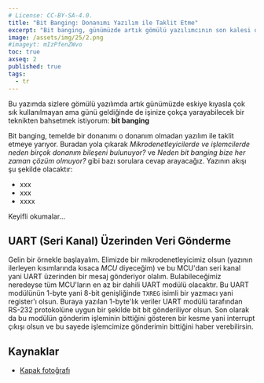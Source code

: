 ```yaml
---
# License: CC-BY-SA-4.0.
title: "Bit Banging: Donanımı Yazılım ile Taklit Etme"
excerpt: "Bit banging, günümüzde artık gömülü yazılımcının son kalesi olan bir teknik. Yine de bir gün işiniz düşebilir…"
image: /assets/img/25/2.png
#imageyt: mIzPfenZWvo
toc: true
axseq: 2
published: true
tags:
  - tr
---
```


Bu yazımda sizlere gömülü yazılımda artık günümüzde eskiye kıyasla çok sık
kullanılmayan ama günü geldiğinde de işinize çokça yarayabilecek bir teknikten
bahsetmek istiyorum: **bit banging**

Bit banging, temelde bir donanımı o donanım olmadan yazılım ile taklit etmeye
yarıyor. Buradan yola çıkarak *Mikrodenetleyicilerde ve işlemcilerde neden
birçok donanım bileşeni bulunuyor?* ve *Neden bit banging bize her zaman çözüm
olmuyor?* gibi bazı sorulara cevap arayacağız. Yazının akışı şu şekilde
olacaktır:

- xxx
- xxx
- xxxx

Keyifli okumalar…

## UART (Seri Kanal) Üzerinden Veri Gönderme

Gelin bir örnekle başlayalım. Elimizde bir mikrodenetleyicimiz olsun (yazının
ilerleyen kısımlarında kısaca *MCU* diyeceğim) ve bu MCU'dan seri kanal yani
UART üzerinden bir mesaj gönderiyor olalım. Bulabileceğimiz neredeyse tüm
MCU'ların en az bir dahili UART modülü olacaktır. Bu UART modülünün 1-byte yani
8-bit genişliğinde `TXREG` isimli bir yazmacı yani register'ı olsun. Buraya
yazılan 1-byte'lık veriler UART modülü tarafından RS-232 protokolüne uygun bir
şekilde bit bit gönderiliyor olsun. Son olarak da bu modülün gönderim işleminin
bittiğini gösteren bir kesme yani interrupt çıkışı olsun ve bu sayede işlemcimize
gönderimin bittiğini haber verebilirsin.

## Kaynaklar

- [Kapak
  fotoğrafı](https://www.wallpaperbetter.com/en/hd-wallpaper-todzv/download/1280x800)
